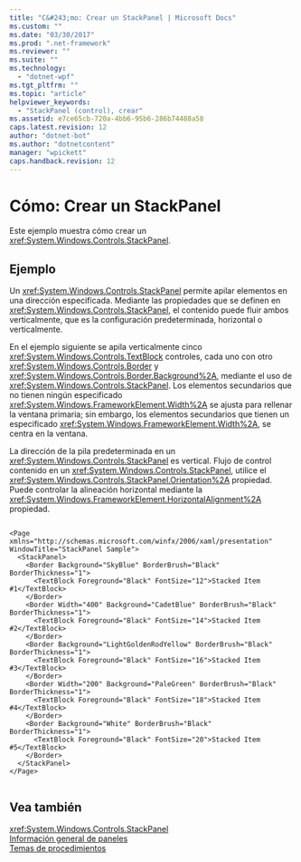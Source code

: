 ```yaml
---
title: "C&#243;mo: Crear un StackPanel | Microsoft Docs"
ms.custom: ""
ms.date: "03/30/2017"
ms.prod: ".net-framework"
ms.reviewer: ""
ms.suite: ""
ms.technology: 
  - "dotnet-wpf"
ms.tgt_pltfrm: ""
ms.topic: "article"
helpviewer_keywords: 
  - "StackPanel (control), crear"
ms.assetid: e7ce65cb-720a-4bb6-95b6-286b74488a58
caps.latest.revision: 12
author: "dotnet-bot"
ms.author: "dotnetcontent"
manager: "wpickett"
caps.handback.revision: 12
---
```

# C&#243;mo: Crear un StackPanel
Este ejemplo muestra cómo crear un <xref:System.Windows.Controls.StackPanel>.  
  
## <a name="example"></a>Ejemplo  
 Un <xref:System.Windows.Controls.StackPanel> permite apilar elementos en una dirección especificada. Mediante las propiedades que se definen en <xref:System.Windows.Controls.StackPanel>, el contenido puede fluir ambos verticalmente, que es la configuración predeterminada, horizontal o verticalmente.  
  
 En el ejemplo siguiente se apila verticalmente cinco <xref:System.Windows.Controls.TextBlock> controles, cada uno con otro <xref:System.Windows.Controls.Border> y <xref:System.Windows.Controls.Border.Background%2A>, mediante el uso de <xref:System.Windows.Controls.StackPanel>. Los elementos secundarios que no tienen ningún especificado <xref:System.Windows.FrameworkElement.Width%2A> se ajusta para rellenar la ventana primaria; sin embargo, los elementos secundarios que tienen un especificado <xref:System.Windows.FrameworkElement.Width%2A>, se centra en la ventana.  
  
 La dirección de la pila predeterminada en un <xref:System.Windows.Controls.StackPanel> es vertical. Flujo de control contenido en un <xref:System.Windows.Controls.StackPanel>, utilice el <xref:System.Windows.Controls.StackPanel.Orientation%2A> propiedad. Puede controlar la alineación horizontal mediante la <xref:System.Windows.FrameworkElement.HorizontalAlignment%2A> propiedad.  
  
```xaml  
  
<Page xmlns="http://schemas.microsoft.com/winfx/2006/xaml/presentation" WindowTitle="StackPanel Sample">  
  <StackPanel>  
    <Border Background="SkyBlue" BorderBrush="Black" BorderThickness="1">  
      <TextBlock Foreground="Black" FontSize="12">Stacked Item #1</TextBlock>  
    </Border>  
    <Border Width="400" Background="CadetBlue" BorderBrush="Black" BorderThickness="1">  
      <TextBlock Foreground="Black" FontSize="14">Stacked Item #2</TextBlock>  
    </Border>  
    <Border Background="LightGoldenRodYellow" BorderBrush="Black" BorderThickness="1">  
      <TextBlock Foreground="Black" FontSize="16">Stacked Item #3</TextBlock>  
    </Border>  
    <Border Width="200" Background="PaleGreen" BorderBrush="Black" BorderThickness="1">  
      <TextBlock Foreground="Black" FontSize="18">Stacked Item #4</TextBlock>  
    </Border>  
    <Border Background="White" BorderBrush="Black" BorderThickness="1">  
      <TextBlock Foreground="Black" FontSize="20">Stacked Item #5</TextBlock>  
    </Border>  
  </StackPanel>  
</Page>  
  
```  
  
## <a name="see-also"></a>Vea también  
 <xref:System.Windows.Controls.StackPanel>   
 [Información general de paneles](../../../../docs/framework/wpf/controls/panels-overview.md)   
 [Temas de procedimientos](../../../../docs/framework/wpf/controls/stackpanel-how-to-topics.md)